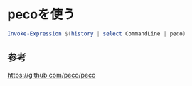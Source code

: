﻿# pecoを使う

```powershell
Invoke-Expression $(history | select CommandLine | peco)
```

## 参考
https://github.com/peco/peco
